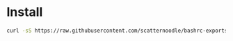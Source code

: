 # Install

```bash
curl -sS https://raw.githubusercontent.com/scatternoodle/bashrc-exports/refs/heads/main/install.sh | bash
```
